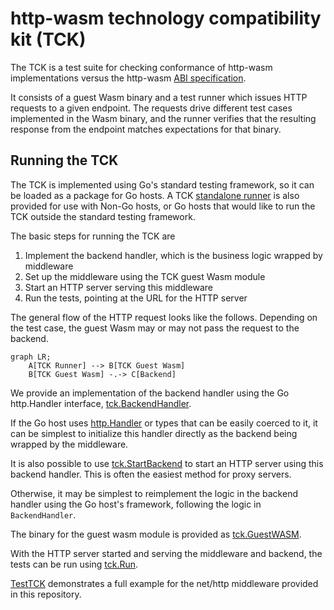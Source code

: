 # http-wasm technology compatibility kit (TCK)

The TCK is a test suite for checking conformance of http-wasm implementations
versus the http-wasm [ABI specification][1].

It consists of a guest Wasm binary and a test runner which issues HTTP requests
to a given endpoint. The requests drive different test cases implemented in
the Wasm binary, and the runner verifies that the resulting response from the
endpoint matches expectations for that binary.

## Running the TCK

The TCK is implemented using Go's standard testing framework, so it can be
loaded as a package for Go hosts. A TCK [standalone runner][8] is also provided
for use with Non-Go hosts, or Go hosts that would like to run the TCK outside
the standard testing framework.

The basic steps for running the TCK are

1. Implement the backend handler, which is the business logic wrapped by
middleware
2. Set up the middleware using the TCK guest Wasm module
3. Start an HTTP server serving this middleware
4. Run the tests, pointing at the URL for the HTTP server

The general flow of the HTTP request looks like the follows. Depending on the
test case, the guest Wasm may or may not pass the request to the backend.

```mermaid
graph LR;
    A[TCK Runner] --> B[TCK Guest Wasm]
    B[TCK Guest Wasm] -.-> C[Backend]
```

We provide an implementation of the backend handler using the Go http.Handler
interface, [tck.BackendHandler][2].

If the Go host uses [http.Handler][7] or types that can be easily coerced to
it, it can be simplest to initialize this handler directly as the backend
being wrapped by the middleware.

It is also possible to use [tck.StartBackend][3]
to start an HTTP server using this backend handler. This is often the easiest
method for proxy servers.

Otherwise, it may be simplest to reimplement the logic in the backend handler
using the Go host's framework, following the logic in `BackendHandler`.

The binary for the guest wasm module is provided as [tck.GuestWASM][4].

With the HTTP server started and serving the middleware and backend, the tests
can be run using [tck.Run][5].

[TestTCK][6] demonstrates a full example for the net/http middleware provided
in this repository.

[1]: https://http-wasm.io/http-handler-abi/
[2]: https://pkg.go.dev/github.com/httpwasm/http-wasm-host-go/tck#BackendHandler
[3]: https://pkg.go.dev/github.com/httpwasm/http-wasm-host-go/tck#StartBackend
[4]: https://pkg.go.dev/github.com/httpwasm/http-wasm-host-go/tck#GuestWASM
[5]: https://pkg.go.dev/github.com/httpwasm/http-wasm-host-go/tck#Run
[6]: ../handler/nethttp/tck_test.go
[7]: https://pkg.go.dev/net/http#Handler
[8]: https://github.com/httpwasm/http-wasm-tck
